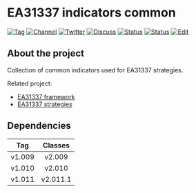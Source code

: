 # EA31337 indicators common

[![Tag][gh-tag-image]][gh-tag-link]
[![Channel][tg-channel-image]][tg-channel-link]
[![Twitter][twitter-image]][twitter-link]
[![Discuss][gh-discuss-badge]][gh-discuss-link]
[![Status][gha-image-check-master]][gha-link-check-master]
[![Status][gha-image-compile-master]][gha-link-compile-master]
[![Edit][gh-edit-badge]][gh-edit-link]

## About the project

Collection of common indicators used for EA31337 strategies.

Related project:

- [EA31337 framework][gh-repo-classes]
- [EA31337 strategies][gh-repo-strats]

## Dependencies

| Tag      | Classes    |
|:--------:|:----------:|
| v1.009   | v2.009     |
| v1.010   | v2.010     |
| v1.011   | v2.011.1   |

<!-- Named links -->

[gh-discuss-badge]: https://img.shields.io/badge/Discussions-Q&A-blue.svg?logo=github
[gh-discuss-link]: https://github.com/EA31337/EA31337-indicators-common/discussions

[gh-edit-badge]: https://img.shields.io/badge/GitHub-edit-purple.svg?logo=github
[gh-edit-link]: https://github.dev/EA31337/EA31337-indicators-common

[gh-issues]: https://github.com/EA31337/EA31337-indicators-common/issues

[gh-tag-image]: https://img.shields.io/github/tag/EA31337/EA31337-indicators-common.svg?logo=github
[gh-tag-link]: https://github.com/EA31337/EA31337-indicators-common/tags

[gha-link-check-master]: https://github.com/EA31337/EA31337-indicators-common/actions?query=workflow:Check+branch%3Amaster
[gha-image-check-master]: https://github.com/EA31337/EA31337-indicators-common/workflows/Check/badge.svg?branch=master
[gha-link-compile-master]: https://github.com/EA31337/EA31337-indicators-common/actions?query=workflow:Compile+branch%3Amaster
[gha-image-compile-master]: https://github.com/EA31337/EA31337-indicators-common/workflows/Compile/badge.svg?branch=master

[gh-repo-classes]: https://github.com/EA31337/EA31337-classes
[gh-repo-strats]: https://github.com/EA31337/EA31337-strategies

[tg-channel-image]: https://img.shields.io/badge/Telegram-join-0088CC.svg?logo=telegram
[tg-channel-link]: https://t.me/EA31337

[twitter-image]: https://img.shields.io/badge/EA31337-Follow-1DA1F2.svg?logo=Twitter
[twitter-link]: https://twitter.com/EA31337
